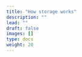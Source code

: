 ```yaml
---
title: "How storage works"
description: ""
lead: ""
draft: false
images: []
type: docs
weight: 20
---
```

